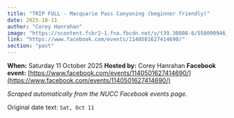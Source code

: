 ```yaml
---
title: "TRIP FULL - Macquarie Pass Canyoning (beginner friendly)"
date: 2025-10-11
author: "Corey Hanrahan"
image: "https://scontent.fcbr2-1.fna.fbcdn.net/v/t39.30808-6/558090946_3780853015392687_5179668904316444057_n.jpg?stp=dst-jpg_p228x119_tt6&_nc_cat=110&ccb=1-7&_nc_sid=75d36f&_nc_ohc=kIry47dC5aIQ7kNvwGGP9eG&_nc_oc=AdlGaa3v6Kt7M7FGeAGLDKkkRTQ4YqlmHBBbHxfQlrR8ajXfYtxMQzR8bs6ceKm1QgY&_nc_zt=23&_nc_ht=scontent.fcbr2-1.fna&_nc_gid=ceCbP4EE89gdpD881OUc3g&oh=00_Afc1Ngd0E_odiPPejN_8RI318bb7y9JZ4JXXd_FSoyIIGw&oe=68F4DED6"
link: "https://www.facebook.com/events/1140501627414690/"
section: "past"
---
```


**When:** Saturday 11 October 2025
**Hosted by:** Corey Hanrahan
**Facebook event:** [https://www.facebook.com/events/1140501627414690/](https://www.facebook.com/events/1140501627414690/)

_Scraped automatically from the NUCC Facebook events page._

Original date text: `Sat, Oct 11`
